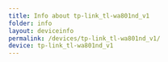 ```yaml
---
title: Info about tp-link_tl-wa801nd_v1
folder: info
layout: deviceinfo
permalink: /devices/tp-link_tl-wa801nd_v1/
device: tp-link_tl-wa801nd_v1
---
```

